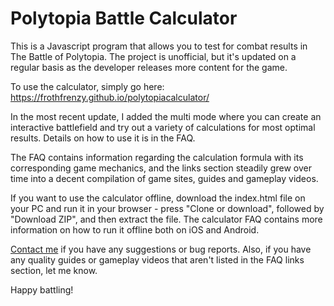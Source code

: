 # Polytopia Battle Calculator

This is a Javascript program that allows you to test for combat results in The Battle of Polytopia. The project is unofficial, but it's updated on a regular basis as the developer releases more content for the game.

To use the calculator, simply go here: https://frothfrenzy.github.io/polytopiacalculator/

In the most recent update, I added the multi mode where you can create an interactive battlefield and try out a variety of calculations for most optimal results. Details on how to use it is in the FAQ.

The FAQ contains information regarding the calculation formula with its corresponding game mechanics, and the links section steadily grew over time into a decent compilation of game sites, guides and gameplay videos.

If you want to use the calculator offline, download the index.html file on your PC and run it in your browser - press "Clone or download", followed by "Download ZIP", and then extract the file. The calculator FAQ contains more information on how to run it offline both on iOS and Android.

[Contact me](mailto:frothdiscord@gmail.com) if you have any suggestions or bug reports. Also, if you have any quality guides or gameplay videos that aren't listed in the FAQ links section, let me know.

Happy battling!
